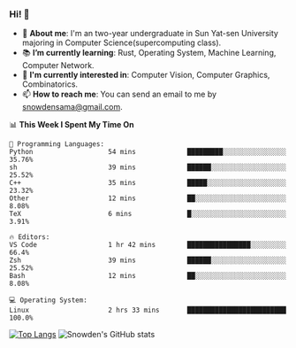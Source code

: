 ### Hi! 👋

+ :school: **About me**: I'm an two-year undergraduate in Sun Yat-sen University majoring in Computer Science(supercomputing class).
+ :books: **I’m currently learning**: Rust, Operating System, Machine Learning, Computer Network.
+ :lollipop: **I'm currently interested in**: Computer Vision, Computer Graphics, Combinatorics.
+ 📫 **How to reach me**: You can send an email to me by snowdensama@gmail.com.

<!--START_SECTION:waka-->
📊 **This Week I Spent My Time On** 

```text
💬 Programming Languages: 
Python                   54 mins             █████████░░░░░░░░░░░░░░░░   35.76% 
sh                       39 mins             ██████░░░░░░░░░░░░░░░░░░░   25.52% 
C++                      35 mins             █████░░░░░░░░░░░░░░░░░░░░   23.32% 
Other                    12 mins             ██░░░░░░░░░░░░░░░░░░░░░░░   8.08% 
TeX                      6 mins              █░░░░░░░░░░░░░░░░░░░░░░░░   3.91%

🔥 Editors: 
VS Code                  1 hr 42 mins        ████████████████░░░░░░░░░   66.4% 
Zsh                      39 mins             ██████░░░░░░░░░░░░░░░░░░░   25.52% 
Bash                     12 mins             ██░░░░░░░░░░░░░░░░░░░░░░░   8.08%

💻 Operating System: 
Linux                    2 hrs 33 mins       █████████████████████████   100.0%

```


<!--END_SECTION:waka-->


[![Top Langs](https://github-readme-stats.vercel.app/api/top-langs/?username=lixk28&langs_count=8&layout=compact&hide_border=true)](https://github.com/lixk28/github-readme-stats)
![Snowden's GitHub stats](https://github-readme-stats.vercel.app/api?username=lixk28&show_icons=true&hide_border=true&count_private=true)



<!--
**lixk28/lixk28** is a ✨ _special_ ✨ repository because its `README.md` (this file) appears on your GitHub profile.

Here are some ideas to get you started:

- 🔭 I’m currently working on ...
- 🌱 I’m currently learning ...
- 👯 I’m looking to collaborate on ...
- 🤔 I’m looking for help with ...
- 💬 Ask me about ...
- 📫 How to reach me: ...
- 😄 Pronouns: ...
- ⚡ Fun fact: ...
  -->
